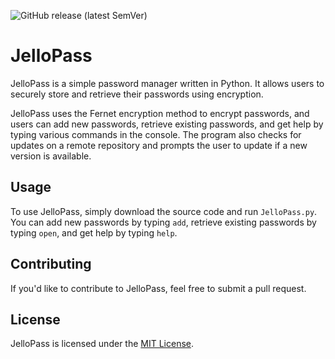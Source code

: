 ![GitHub release (latest SemVer)](https://img.shields.io/github/v/release/JelloDog-Applications/JelloPass?color=green)





# JelloPass

JelloPass is a simple password manager written in Python. It allows users to securely store and retrieve their passwords using encryption. 

JelloPass uses the Fernet encryption method to encrypt passwords, and users can add new passwords, retrieve existing passwords, and get help by typing various commands in the console. The program also checks for updates on a remote repository and prompts the user to update if a new version is available.

## Usage

To use JelloPass, simply download the source code and run `JelloPass.py`. You can add new passwords by typing `add`, retrieve existing passwords by typing `open`, and get help by typing `help`. 

## Contributing

If you'd like to contribute to JelloPass, feel free to submit a pull request. 

## License

JelloPass is licensed under the [MIT License](https://opensource.org/licenses/MIT).
